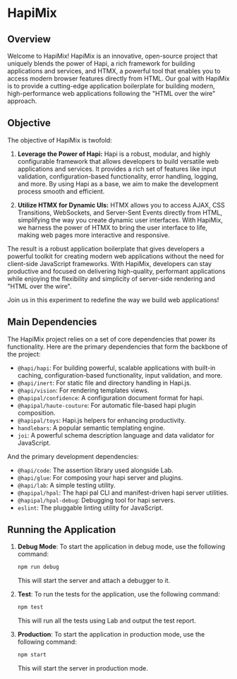 # HapiMix

## Overview

Welcome to HapiMix! HapiMix is an innovative, open-source project that uniquely blends the power of Hapi, a rich framework for building applications and services, and HTMX, a powerful tool that enables you to access modern browser features directly from HTML. Our goal with HapiMix is to provide a cutting-edge application boilerplate for building modern, high-performance web applications following the "HTML over the wire" approach.

## Objective

The objective of HapiMix is twofold:

1. **Leverage the Power of Hapi:** Hapi is a robust, modular, and highly configurable framework that allows developers to build versatile web applications and services. It provides a rich set of features like input validation, configuration-based functionality, error handling, logging, and more. By using Hapi as a base, we aim to make the development process smooth and efficient.

2. **Utilize HTMX for Dynamic UIs:** HTMX allows you to access AJAX, CSS Transitions, WebSockets, and Server-Sent Events directly from HTML, simplifying the way you create dynamic user interfaces. With HapiMix, we harness the power of HTMX to bring the user interface to life, making web pages more interactive and responsive.

The result is a robust application boilerplate that gives developers a powerful toolkit for creating modern web applications without the need for client-side JavaScript frameworks. With HapiMix, developers can stay productive and focused on delivering high-quality, performant applications while enjoying the flexibility and simplicity of server-side rendering and "HTML over the wire".

Join us in this experiment to redefine the way we build web applications!

## Main Dependencies

The HapiMix project relies on a set of core dependencies that power its functionality. Here are the primary dependencies that form the backbone of the project:

- `@hapi/hapi`: For building powerful, scalable applications with built-in caching, configuration-based functionality, input validation, and more.
- `@hapi/inert`: For static file and directory handling in Hapi.js.
- `@hapi/vision`: For rendering templates views.
- `@hapipal/confidence`: A configuration document format for hapi.
- `@hapipal/haute-couture`: For automatic file-based hapi plugin composition.
- `@hapipal/toys`: Hapi.js helpers for enhancing productivity.
- `handlebars`: A popular semantic templating engine.
- `joi`: A powerful schema description language and data validator for JavaScript.

And the primary development dependencies:

- `@hapi/code`: The assertion library used alongside Lab.
- `@hapi/glue`: For composing your hapi server and plugins.
- `@hapi/lab`: A simple testing utility.
- `@hapipal/hpal`: The hapi pal CLI and manifest-driven hapi server utilities.
- `@hapipal/hpal-debug`: Debugging tool for hapi servers.
- `eslint`: The pluggable linting utility for JavaScript.

## Running the Application

1. **Debug Mode**: To start the application in debug mode, use the following command:

   ```bash
   npm run debug
   ```

   This will start the server and attach a debugger to it.

2. **Test**: To run the tests for the application, use the following command:

   ```bash
   npm test
   ```

   This will run all the tests using Lab and output the test report.

3. **Production**: To start the application in production mode, use the following command:
   ```bash
   npm start
   ```
   This will start the server in production mode.
